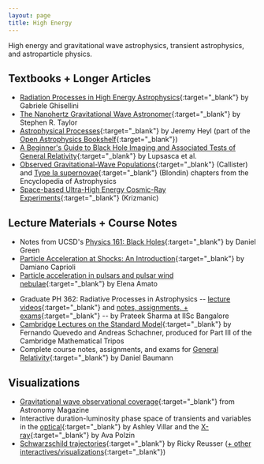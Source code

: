 ```yaml
---
layout: page
title: High Energy
---
```


High energy and gravitational wave astrophysics, transient astrophysics, and astroparticle physics.

## Textbooks + Longer Articles
- [Radiation Processes in High Energy Astrophysics](https://arxiv.org/pdf/1202.5949.pdf){:target="_blank"} by Gabriele Ghisellini
- [The Nanohertz Gravitational Wave Astronomer](https://arxiv.org/abs/2105.13270){:target="_blank"} by Stephen R. Taylor
- [Astrophysical Processes](https://github.com/Open-Astrophysics-Bookshelf/astrophysical_processes_notes/blob/master/astrophysical_processes_notes.pdf){:target="_blank"} by Jeremy Heyl (part of the [Open Astrophysics Bookshelf](http://open-astrophysics-bookshelf.github.io){:target="_blank"})
- [A Beginner's Guide to Black Hole Imaging and Associated Tests of General Relativity](https://arxiv.org/abs/2402.01290){:target="_blank"} by Lupsasca et al.
- [Observed Gravitational-Wave Populations](https://arxiv.org/abs/2410.19145){:target="_blank"} (Callister) and [Type Ia supernovae](https://arxiv.org/abs/2411.09740){:target="_blank"} (Blondin) chapters from the Encyclopedia of Astrophysics
- [Space-based Ultra-High Energy Cosmic-Ray Experiments](https://arxiv.org/abs/2501.05569){:target="_blank"} (Krizmanic)

## Lecture Materials + Course Notes
- Notes from UCSD's [Physics 161: Black Holes](https://www.dropbox.com/s/761qjkxftmmpz7k/Black_Holes_complete.pdf?dl=0){:target="_blank"} by Daniel Green
- [Particle Acceleration at Shocks: An Introduction](https://arxiv.org/abs/2307.00284){:target="_blank"} by Damiano Caprioli
- [Particle acceleration in pulsars and pulsar wind nebulae](https://arxiv.org/abs/2402.10912){:target="_blank"} by Elena Amato
<!-- - [A Walk-Through of AGN Country -- for the somewhat initiated!](https://arxiv.org/abs/2308.04621) by Robert R. J. Antonucci -->
- Graduate PH 362: Radiative Processes in Astrophysics -- [lecture videos](https://www.youtube.com/playlist?list=PLJxtWIpdsZWoZXd5hNXA_Vq335WFmPqjr){:target="_blank"} and [notes, assignments, + exams](https://indianinstituteofscience-my.sharepoint.com/personal/prateek_iisc_ac_in/_layouts/15/onedrive.aspx?id=%2Fpersonal%2Fprateek%5Fiisc%5Fac%5Fin%2FDocuments%2FTeachingFiles%2FRadiativeProcesses&ga=1){:target="_blank"} -- by Prateek Sharma at IISc Bangalore
- [Cambridge Lectures on the Standard Model](https://arxiv.org/abs/2409.09211){:target="_blank"} by Fernando Quevedo and Andreas Schachner, produced for Part III of the Cambridge Mathematical Tripos
- Complete course notes, assignments, and exams for [General Relativity](https://cdn.prod.website-files.com/65c089cfdfce11a0392e5c42/67469a196f855821380fffa4_GR-2024.pdf){:target="_blank"} by Daniel Baumann

## Visualizations
- [Gravitational wave observational coverage](https://twitter.com/AstronomyMag/status/697817041806360577){:target="_blank"} from Astronomy Magazine
- Interactive duration-luminosity phase space of transients and variables in the [optical](http://ashleyvillar.com/dlps){:target="_blank"} by Ashley Villar and the [X-ray](https://avapolzin.github.io/projects/xraydlps/){:target="_blank"} by Ava Polzin
- [Schwarzschild trajectories](https://rreusser.github.io/schwarzschild-spacetime/){:target="_blank"} by Ricky Reusser ([+ other interactives/visualizations](https://rreusser.github.io/sketches/){:target="_blank"})

<!-- https://arxiv.org/search/?query=Handbook+of+X-ray+and+Gamma-ray+Astrophysics&searchtype=all&source=header -->

